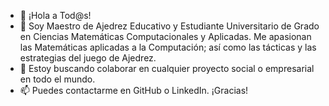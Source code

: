 - 👋 ¡Hola a Tod@s! 
- 👀 Soy Maestro de Ajedrez Educativo y Estudiante Universitario de Grado en Ciencias Matemáticas Computacionales y Aplicadas. Me apasionan las Matemáticas aplicadas a la Computación; así como las tácticas y las estrategias del juego de Ajedrez.
- 💞️ Estoy buscando colaborar en cualquier proyecto social o empresarial en todo el mundo.
- 📫 Puedes contactarme en GitHub o LinkedIn. ¡Gracias!
<!---
miguelangelmudoy/miguelangelmudoy is a ✨ special ✨ repository because its `README.md` (this file) appears on your GitHub profile.
You can click the Preview link to take a look at your changes.
--->
